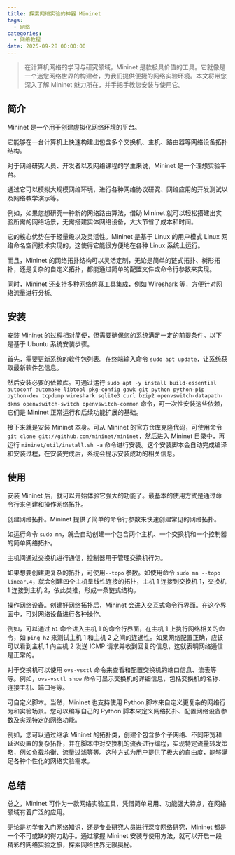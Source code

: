 ```yaml
---
title: 探索网络实验的神器 Mininet
tags:
  - 网络
categories:
  - 网络教程
date: 2025-09-28 00:00:00
---
```


> 在计算机网络的学习与研究领域，Mininet 是款极具价值的工具。它就像是一个迷您网络世界的构建者，为我们提供便捷的网络实验环境。本文将带您深入了解 Mininet 魅力所在，并手把手教您安装与使用它。

<!-- more -->

## 简介

Mininet 是一个用于创建虚拟化网络环境的平台。

它能够在一台计算机上快速构建出包含多个交换机、主机、路由器等网络设备拓扑结构。

对于网络研究人员、开发者以及网络课程的学生来说，Mininet 是一个理想实验平台。

通过它可以模拟大规模网络环境，进行各种网络协议研究、网络应用的开发测试以及网络教学演示等。

例如，如果您想研究一种新的网络路由算法，借助 Mininet 就可以轻松搭建出实验所需的网络场景，无需搭建实体网络设备，大大节省了成本和时间。

它的核心优势在于轻量级以及灵活性。Mininet 是基于 Linux 的用户模式 Linux 网络命名空间技术实现的，这使得它能很方便地在各种 Linux 系统上运行。

而且，Mininet 的网络拓扑结构可以灵活定制，无论是简单的链式拓扑、树形拓扑，还是复杂的自定义拓扑，都能通过简单的配置文件或命令行参数来实现。

同时，Mininet 还支持多种网络仿真工具集成，例如 Wireshark 等，方便针对网络流量进行分析。

## 安装

安装 Mininet 的过程相对简便，但需要确保您的系统满足一定的前提条件。以下是基于 Ubuntu 系统安装步骤。

首先，需要更新系统的软件包列表。在终端输入命令 `sudo apt update`，让系统获取最新软件包信息。

然后安装必要的依赖库。可通过运行 `sudo apt -y install build-essential autoconf automake libtool pkg-config gawk git python python-pip python-dev tcpdump wireshark sqlite3 curl bzip2 openvswitch-datapath-dkms openvswitch-switch openvswitch-common` 命令，可一次性安装这些依赖，它们是 Mininet 正常运行和后续功能扩展的基础。

接下来就是安装 Mininet 本身。可从 Mininet 的官方仓库克隆代码，可使用命令 `git clone git://github.com/mininet/mininet`，然后进入 Mininet 目录中，再运行 `mininet/util/install.sh -a` 命令进行安装。这个安装脚本会自动完成编译和安装过程，在安装完成后，系统会提示安装成功的相关信息。

## 使用

安装 Mininet 后，就可以开始体验它强大的功能了。最基本的使用方式是通过命令行来创建和操作网络拓扑。

创建网络拓扑。Mininet 提供了简单的命令行参数来快速创建常见的网络拓扑。

如运行命令 `sudo mn`，就会自动创建一个包含两个主机、一个交换机和一个控制器的简单网络拓扑。

主机间通过交换机进行通信，控制器用于管理交换机行为。

如果想要创建更复杂的拓扑，可使用`--topo` 参数。如使用命令 `sudo mn --topo linear,4`，就会创建四个主机呈线性连接的拓扑，主机 1 连接到交换机 1，交换机 1 连接到主机 2，依此类推，形成一条链式结构。

操作网络设备。创建好网络拓扑后，Mininet 会进入交互式命令行界面。在这个界面中，可对网络设备进行各种操作。

例如，可以通过 `h1` 命令进入主机 1 的命令行界面，在主机 1 上执行网络相关的命令，如 `ping h2` 来测试主机 1 和主机 2 之间的连通性。如果网络配置正确，应该可以看到主机 1 向主机 2 发送 ICMP 请求并收到回复的信息，这就表明网络通信是正常的。

对于交换机可以使用 `ovs-vsctl` 命令来查看和配置交换机的端口信息、流表等等。例如，`ovs-vsctl show` 命令可显示交换机的详细信息，包括交换机的名称、连接主机、端口号等。

可自定义脚本。当然，Mininet 也支持使用 Python 脚本来自定义更复杂的网络行为和实验场景。您可以编写自己的 Python 脚本来定义网络拓扑、配置网络设备参数及实现特定的网络功能。

例如，您可以通过继承 Mininet 的拓扑类，创建个包含多个子网络、不同带宽和延迟设置的复杂拓扑，并在脚本中对交换机的流表进行编程，实现特定流量转发策略，例如负载均衡、流量过滤等等。这种方式为用户提供了极大的自由度，能够满足各种个性化的网络实验需求。

## 总结

总之，Mininet 可作为一款网络实验工具，凭借简单易用、功能强大特点，在网络领域有着广泛的应用。

无论是初学者入门网络知识，还是专业研究人员进行深度网络研究，Mininet 都是一个不可或缺的得力助手。通过掌握 Mininet 安装与使用方法，就可以开启一段精彩的网络实验之旅，探索网络世界无限奥秘。